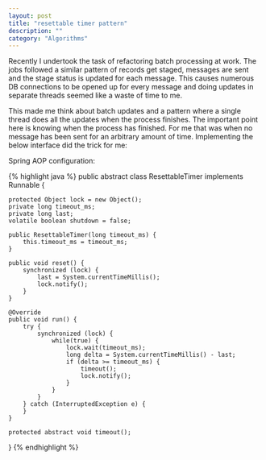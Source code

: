 ```yaml
---
layout: post
title: "resettable timer pattern"
description: ""
category: "Algorithms"
---
```


Recently I undertook the task of refactoring batch processing at work. The jobs followed a similar pattern of records get staged, messages are sent and the stage status is updated for each message. This causes numerous DB connections to be opened up for every message and doing updates in separate threads seemed like a waste of time to me.

This made me think about batch updates and a pattern where a single thread does all the updates when the process finishes. The important point here is knowing when the process has finished. For me that was when no message has been sent for an arbitrary amount of time. Implementing the below interface did the trick for me:

Spring AOP configuration:

{% highlight java %}
public abstract class ResettableTimer implements Runnable {

    protected Object lock = new Object();
    private long timeout_ms;
    private long last;
    volatile boolean shutdown = false;

    public ResettableTimer(long timeout_ms) {
        this.timeout_ms = timeout_ms;
    }

    public void reset() {
        synchronized (lock) {
            last = System.currentTimeMillis();
            lock.notify();
        }
    }

    @Override
    public void run() {
        try {
            synchronized (lock) {
                while(true) {
                    lock.wait(timeout_ms);
                    long delta = System.currentTimeMillis() - last;
                    if (delta >= timeout_ms) {
                        timeout();
                        lock.notify();
                    }
                }
            }
        } catch (InterruptedException e) {
        }
    }

    protected abstract void timeout();
}
{% endhighlight %}
